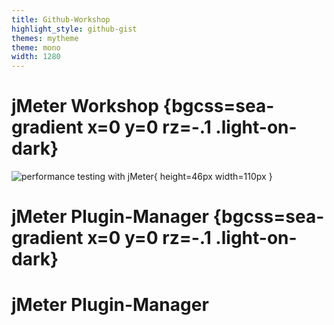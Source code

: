 ```yaml
---
title: Github-Workshop
highlight_style: github-gist
themes: mytheme
theme: mono
width: 1280
---
```


# jMeter Workshop {bgcss=sea-gradient x=0 y=0 rz=-.1 .light-on-dark}

![performance testing with jMeter](assets/git.png){ height=46px width=110px }

# jMeter Plugin-Manager {bgcss=sea-gradient x=0 y=0 rz=-.1 .light-on-dark}

# jMeter Plugin-Manager
